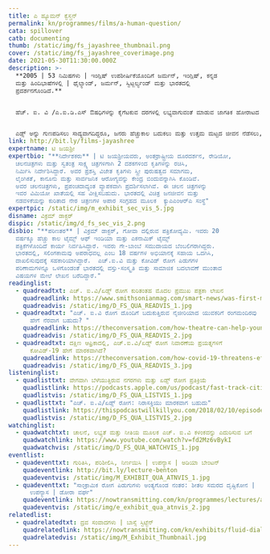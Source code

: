 ```yaml
---
title: ಎ ಹ್ಯೂಮನ್‌ ಕ್ವೆಸ್ಚನ್‌
permalink: kn/programmes/films/a-human-question/
cata: spillover
catb: documenting
thumb: /static/img/fs_jayashree_thumbnail.png
cover: /static/img/fs_jayashree_coverimage.png
date: 2021-05-30T11:30:00.000Z
description: >-
  **2005 | 53 ನಿಮಿಷಗಳು | ಇಂಗ್ಲಿಷ್‌ ಉಪಶೀರ್ಷಿಕೆಯೊಂದಿಗೆ ಜರ್ಮನ್‌, ಇಂಗ್ಲಿಷ್‌, ಕನ್ನಡ
  ಮತ್ತು ಹಿಂದಿಭಾಷೆಗಳಲ್ಲಿ | ಥೈಲ್ಯಾಂಡ್‌, ಜರ್ಮನ್, ಸ್ವಿಟ್ಜರ್ಲ್ಯಂಡ್‌ ಮತ್ತು ಭಾರತದಲ್ಲಿ
  ಪ್ರದರ್ಶನಗೊಂಡಿದೆ.**


  ಹೆಚ್.‌ ಐ. ವಿ /ಎ.ಐ.ಡಿ.ಎಸ್‌ ಔಷಧಿಗಳನ್ನು ಕೈಗೆಟಕುವ ದರಗಳಲ್ಲಿ ಲಭ್ಯವಾಗುವಂತೆ ಮಾಡುವ ಜಾಗತಿಕ ಹೋರಾಟದ ಕಥೆಗಳನ್ನು ಹೊಂದಿರುವ ಈ ಚಲನ ಚಿತ್ರವು ʼಎ ಹ್ಯೂಮನ್‌ ಕ್ವೆಸ್ಚನ್‌ʼ, ಔಷದ ಜ್ಞಾನದ ಖಾಸಗಿ ಮಾಲೀಕತ್ವವು, ಮಾನವ ಜೀವನಕ್ಕಿಂತಲೂ ಮಿಗಿಲಾದುದೇ ಎಂಬ ಪ್ರಮುಖ ಪ್ರಶ್ನೆಯನ್ನು ಹುಟ್ಟುಹಾಕುತ್ತದೆ. ಅಂತರ್ರಾಷ್ಟ್ರೀಯ ಗುಂಪುಗಾರಿಕೆ ಮತ್ತು ಕಾರ್ಯಕರ್ತರ ಹೇಳಿಕೆಗಳನ್ನು ವೈಯಕ್ತಿಕ ನಿರೂಪಣೆಗಳೊಂದಿಗೆ ಬೆಸೆದು, ಇವೆರಡರ ನಡುವಣ ಸಂಪರ್ಕ ಹಾಗೂ ವ್ಯತಿರಿಕ್ತ ತತ್ವಗಳ ಮೂಲಕ, ಪೇಟೆಂಟ್‌ ಮತ್ತು ಹೆಚ್‌ ಐ ವಿ/ಎಐಡಿಎಸ್‌ ಔಷಧಿಗಳ ಜಗತ್ತನ್ನು ಈ ಚಲನ ಚಿತ್ರವು ಪರಿಶೋಧಿಸುತ್ತದೆ. 


  ಎಡ್ಸ್‌ ಅನ್ನು ಗುಣಪಡಿಸಲು ಸಾದ್ಯವಾಗದಿದ್ದರೂ, ಜನರು ಹೆಚ್ಚುಕಾಲ ಬದುಕಲು ಮತ್ತು ಉತ್ತಮ ಮಟ್ಟದ ಜೀವನ ನೆಡೆಸಲು, ಔಷಧಿಯ ಲಭ್ಯತೆ ಮತ್ತು ಆರೋಗ್ಯ ಆರೈಕೆಯು ಲಾಭಕರವಾಗುತ್ತವೆ. ಇವೆರಡೂ ಸಾಮಾಜಿಕ ಬದಲಾವಣೆಯ ಮುಖ್ಯ ಕಾರಣಳು ಮತ್ತು ಪರಿಣಾಮಗಳಾಗಿವೆ. ಹಿಮಾಲ್‌ ದಕ್ಷಿಣ ಏಷ್ಯಾ ಉತ್ಸವ (2007), ಮತ್ತು ಗ್ಲೋಬೆಲ್‌ (2006) ಚಲನ ಚಿತ್ರೋತ್ಸವಗಳನ್ನು ಒಳಗೊಂಡಂತೆ ಹಲವಾರು ಅಂತರರಾಷ್ಟ್ರೀಯ ಚಲನಚಿತ್ರ ಉತ್ಸವಗಳಲ್ಲಿ, ಈ ಚಿತ್ರವನ್ನು ಪ್ರದರ್ಶಿಸಲಾಗಿದೆ.
link: http://bit.ly/films-jayashree
expertname: ಟಿ ಜಯಶ್ರೀ
expertbio: "**ನಿರ್ದೇಶಕರು** | ಟಿ ಜಯಶ್ರೀಯವರು, ಅಂತರ್ರಾಷ್ಟ್ರೀಯ ದೂರದರ್ಶನ, ರೇಡಿಯೋ,
  ಚಲನಚಿತ್ರಗಳು ಮತ್ತು ಸ್ವತಂತ್ರ ಸಾಕ್ಷ್ಯ ಚಿತ್ರಗಳಿಗಾಗಿ 2 ದಶಕಗಳಿಂದ ಕೃತಿಗಳನ್ನು ರಚಿಸಿ,
  ನಿರ್ಮಿಸಿ ನಿರ್ದೇಶಿಸಿದ್ದಾರೆ. ಅವರ ಪ್ರಶಸ್ತಿ ವಿಜೇತ ಕೃತಿಗಳು ಸ್ತ್ರೀ ಪುರುಷತ್ವದ ಸಮಾಗಮ,
  ಲೈಂಗಿಕತೆ, ಕಾನೂನು ಮತ್ತು ಸಾರ್ವಜನಿಕ ಆರೋಗ್ಯವನ್ನು ಕೇಂದ್ರ ಬಿಂದುವನ್ನಾಗಿಸಿ ಕೊಂಡಿವೆ.
  ಅವರ ಚಲನಚಿತ್ರಗಳು, ಪ್ರಪಂಚದಾದ್ಯಂತ ವ್ಯಾಪಕವಾಗಿ ಪ್ರದರ್ಶಿಸಲಾಗಿವೆ. ಈ ಚಲನ ಚಿತ್ರಗಳನ್ನು
  ಇವರ ವಿಮಿಯೋ ಖಾತೆಯಲ್ಲಿ ಸಹ ವೀಕ್ಷಿಸಬಹುದು. ಭಾರತದಲ್ಲಿ ವಿಚಿತ್ರ ಜನಜೀವನ ಮತ್ತು
  ನಡವಳಿಕೆಯನ್ನು ಕುರಿತಾದ ನೇರ ಚಿತ್ರಣಗಳ ಅಪಾರ ಸಂಗ್ರಹದ ಮೂಲಕ  ಕ್ಯುಎಎಂಆರ್‌ಎ ಸಂಸ್ಥೆ"
expertpic: /static/img/m_exhibit_sec_vis_5.jpg
disname: ವಿಕ್ರಮ್‌ ಡಾಕ್ಟರ್
dispic: /static/img/d_fs_sec_vis_2.png
disbio: "**ಪರಿಣತರ** | ವಿಕ್ರಮ್‌ ಡಾಕ್ಟರ್, ಗೋವಾ ದಲ್ಲಿರುವ ಪತ್ರಿಕೋದ್ಯಮಿ. ಇವರು 20
  ವರ್ಷಕ್ಕೂ ಹೆಚ್ಚು ಕಾಲ ಟೈಮ್ಸ್‌ ಆಫ್‌ ಇಂಡಿಯಾ ಮತ್ತು ಎಕನಾಮಿಕ್‌ ಟೈಮ್ಸ್‌
  ಪತ್ರಿಕೆಗಳೊಂದಿದೆ ಕಾರ್ಯ ನಿರ್ವಹಿಸಿದ್ದಾರೆ. ಇವರು ಗೇ-ಬಾಂಬೆ ಸಮುದಾಯದ ಬೆಂಬಲಿಗರಾಗಿದ್ದರು.
  ಭಾರತದಲ್ಲಿ, ಸಲಿಂಗಕಾಮವು ಅಪರಾಧವಲ್ಲ ಎಂಬ 18 ವರ್ಷಗಳ ಅಭಿಯಾನಕ್ಕೆ ಸಹಾಯ ಒದಗಿಸಿ,
  ದಾಖಲಿಸುವುದಕ್ಕೆ ಸಹಕಾರಿಯಾಗಿದ್ದಾರೆ.  ಎಚ್.‌ಐ.ವಿ ಮತ್ತು ಕೋವಿಡ್‌ ರೋಗ ಪಿಡುಗಗಳ
  ಪರಿಣಾಮಗಳನ್ನೂ ಒಳಗೊಂಡಂತೆ ಭಾರತದಲ್ಲಿ ವಸ್ತು-ಸಂಸ್ಕೃತಿ ಮತ್ತು ಸಾಮಾಜಿಕ ಬದಲಾವಣೆ ಮುಂತಾದ
  ವಿಷಯಗಳ ಮೇಲೆ ಲೇಖನ ಬರೆದಿದ್ದಾರೆ."
readinglist:
  - quadreadtxt: ಎಚ್.‌ ಐ.ವಿ/ಏಡ್ಸ್‌ ರೋಗ ಕುರಿತಂತಹ ಮೊದಲ ಪ್ರಮುಖ ಪತ್ರಕಾ ಲೇಖನ
    quadreadlink: https://www.smithsonianmag.com/smart-news/was-first-major-news-article-hivaids-180963913/
    quadreadvis: /static/img/D_FS_QUA_READVIS_1.jpg
  - quadreadtxt: "ಎಚ್.‌ ಐ.ವಿ ರೋಗ ದೊಂದಿಗೆ ಬದುಕುತ್ತಿರುವ ನೈಜೀರಿಯಾದ ಯುವಕರಿಗೆ ರಂಗಮಂದಿರವು
      ಹೇಗೆ ನೆರವಾಗ ಬಹುದು? "
    quadreadlink: https://theconversation.com/how-theatre-can-help-young-nigerians-who-are-living-with-hiv-150378
    quadreadvis: /static/img/D_FS_QUA_READVIS_2.jpg
  - quadreadtxt: ದಕ್ಷಿಣ ಆಫ್ರಿಕಾದಲ್ಲಿ, ಎಚ್.ಐ.ವಿ/ಏಡ್ಸ್‌ ರೋಗ ನಿವಾರಣೆಯ ಪ್ರಯತ್ನಗಳಿಗೆ
      ಕೋವಿಡ್-19‌ ಹೇಗೆ ಮಾರಕವಾಗಿದೆ?
    quadreadlink: https://theconversation.com/how-covid-19-threatens-efforts-to-contain-hiv-aids-in-south-africa-142575
    quadreadvis: /static/img/D_FS_QUA_READVIS_3.jpg
listeninglist:
  - quadlisttxt: ವೇಗವಾಗಿ ಬೆಳೆಯುತ್ತಿರುವ ನಗರಗಳು ಮತ್ತು ಏಡ್ಸ್‌ ರೋಗ ಪ್ರತಿಕ್ರಿಯೆ
    quadlistlink: https://podcasts.apple.com/us/podcast/fast-track-cities-and-the-aids-response/id1459288389?i=1000437158557
    quadlistvis: /static/img/D_FS_QUA_LISTVIS_1.jpg
  - quadlisttxt: "ಎಚ್.‌ ಐ.ವಿ/ಏಡ್ಸ್‌ ರೋಗ: ನಿರಾಸಕ್ತಿಯು ಮಾರಕವಾಗ ಬಹುದು"
    quadlistlink: https://thispodcastwillkillyou.com/2018/02/10/episode-12-hiv-aids-apathy-will-kill-you/
    quadlistvis: /static/img/D_FS_QUA_LISTVIS_2.jpg
watchinglist:
  - quadwatchtxt: ಚಾಲನೆ, ಲಭ್ಯತೆ ಮತ್ತು ನೀತಿಯ ಮೂಲಕ ಎಚ್.‌ ಐ.ವಿ ಕಳಂಕವನ್ನು ಎದುರಿಸುವ ಬಗೆ
    quadwatchlink: https://www.youtube.com/watch?v=fd2Mz6vBykI
    quadwatchvis: /static/img/D_FS_QUA_WATCHVIS_1.jpg
eventlist:
  - quadeventtxt: ಗುರಿತಿಸಿ, ಪರಿಶೀಲಿಸಿ, ನಿರ್ಣಯಿಸಿ | ಉಪನ್ಯಾಸ | ಅಡಿಯಾ ಬೇಂಟನ್‌
    quadeventlink: http://bit.ly/lecture-benton
    quadeventvis: /static/img/M_EXHIBIT_QUA_ATNVIS_1.jpg
  - quadeventtxt: "ಸಾಂಕ್ರಾಮಿಕ ರೋಗ ಪಿಡುಗುಗಳು ಅಂತ್ಯಗೊಂಡ ನಂತರ: ಶೀತಲ ಸಮರದ ದೃಷ್ಟಿಕೋನ |
      ಉಪನ್ಯಾಸ | ಡೋರಾ ವರ್ಘ"
    quadeventlink: https://nowtransmitting.com/kn/programmes/lectures/after-end-of-epidemics/
    quadeventvis: /static/img/e_exhibit_qua_atnvis_2.jpg
relatedlist:
  - quadrelatedtxt: ದ್ರವ ಸಂವಾದಗಳು | ಬಾಸ್ಸೆ ಸ್ಟಿಟ್ಜೆನ್‌
    quadrelatedlink: https://nowtransmitting.com/kn/exhibits/fluid-dialogues/
    quadrelatedvis: /static/img/M_Exhibit_Thumbnail.jpg
---
```


